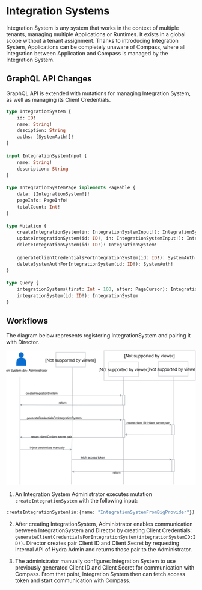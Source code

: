 # Integration Systems 

Integration System is any system that works in the context of multiple tenants, managing multiple Applications or Runtimes. 
It exists in a global scope without a tenant assignment.
Thanks to introducing Integration System, Applications can be completely unaware of Compass, where all 
integration between Application and Compass is managed by the Integration System.

## GraphQL API Changes

GraphQL API is extended with mutations for managing Integration System, as well as 
managing its Client Credentials.
```graphql
type IntegrationSystem {
    id: ID!
    name: String!
    desciption: String
    auths: [SystemAuth!]!
}

input IntegrationSystemInput {
    name: String!
    description: String
}

type IntegrationSystemPage implements Pageable {
	data: [IntegrationSystem!]!
	pageInfo: PageInfo!
	totalCount: Int!
}

type Mutation {
    createIntegrationSystem(in: IntegrationSystemInput!): IntegrationSystem!
    updateIntegrationSystem(id: ID!, in: IntegrationSystemInput!): IntegrationSystem!
    deleteIntegrationSystem(id: ID!): IntegrationSystem! 
    
    generateClientCredentialsForIntegrationSystem(id: ID!): SystemAuth!
    deleteSystemAuthForIntegrationSystem(id: ID!): SystemAuth!
}

type Query {
    integrationSystems(first: Int = 100, after: PageCursor): IntegrationSystemPage!
    integrationSystem(id: ID!): IntegrationSystem
}
```

## Workflows
The diagram below represents registering IntegrationSystem and pairing it with Director.

![](./assets/integration-system-registration.svg)

1. An Integration System Administrator executes mutation  `createIntegrationSystem` with the following input:
```graphql
createIntegrationSystem(in:{name: "IntegrationSystemFromBigProvider"})
```

2. After creating IntegrationSystem, Administrator enables communication between IntegrationSystem and Director by
creating Client Credentials: `generateClientCredentialsForIntegrationSystem(integrationSystemID:ID!)`.
Director creates pair Client ID and Client Secret by requesting internal API of Hydra Admin and returns those pair to the 
Administrator.

3. The administrator manually configures Integration System to use previously generated Client ID and Client Secret
for communication with Compass. From that point, Integration System then can fetch access token and start communication
with Compass.